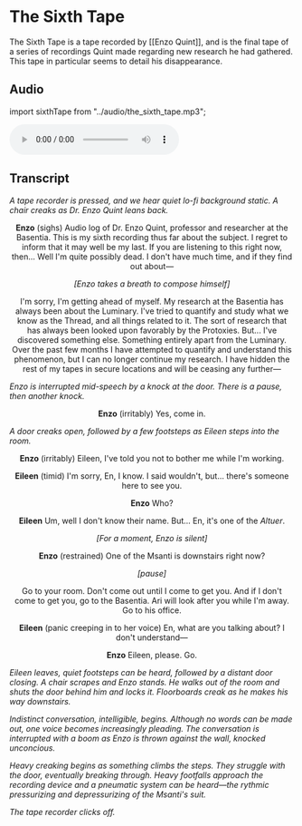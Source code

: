 # The Sixth Tape
The Sixth Tape is a tape recorded by [[Enzo Quint]], and is the final tape of a series of recordings Quint made regarding new research he had gathered. This tape in particular seems to detail his disappearance.

## Audio

import sixthTape from "../audio/the_sixth_tape.mp3";

<audio controls>
  <source src={sixthTape} type='audio/mpeg'/>
</audio>

## Transcript

*A tape recorder is pressed, and we hear quiet lo-fi background static. A chair creaks as Dr. Enzo Quint leans back.*

<div style="text-align:center;margin:auto;width:500px">

**Enzo**
 (sighs)
 Audio log of Dr. Enzo Quint, professor and researcher at the Basentia. This is my sixth recording thus far about the subject. I regret to inform that it may well be my last. If you are listening to this right now, then... Well I'm quite possibly dead. I don't have much time, and if they find out about—
 
 *[Enzo takes a breath to compose himself]* 

 I'm sorry, I'm getting ahead of myself.  My research at the Basentia has always been about the Luminary. I've tried to quantify and study what we know as the Thread, and all things related to it. The sort of research that has always been looked upon favorably by the Protoxies. But... I've discovered something else. Something entirely apart from the Luminary. Over the past few months I have attempted to quantify and understand this phenomenon, but I can no longer continue my research. I have hidden the rest of my tapes in secure locations and will be ceasing any further—

</div>

*Enzo is interrupted mid-speech by a knock at the door. There is a pause, then another knock.*

<div style="text-align:center;margin:auto;width:500px">

**Enzo**
(irritably)
Yes, come in.

</div>

*A door creaks open, followed by a few footsteps as Eileen steps into the room.*

<div style="text-align:center;margin:auto;width:500px">

**Enzo**
(irritably)
Eileen, I've told you not to bother me while I'm working. 

</div>

<div style="text-align:center;margin:auto;width:500px">

**Eileen**
(timid)
I'm sorry, En, I know. I said wouldn't, but... there's someone here to see you.


**Enzo**
Who?

**Eileen**
Um, well I don't know their name. But... En, it's one of the *Altuer*.

*[For a moment, Enzo is silent]*

**Enzo**
(restrained)
One of the Msanti is downstairs right now?

*[pause]*

Go to your room. Don't come out until I come to get you. And if I don't come to get you, go to the Basentia. Ari will look after you while I'm away. Go to his office.

**Eileen**
(panic creeping in to her voice)
En, what are you talking about? I don't understand—

**Enzo**
Eileen, please. Go.

</div>

*Eileen leaves, quiet footsteps can be heard, followed by a distant door closing. A chair scrapes and Enzo stands. He walks out of the room and shuts the door behind him and locks it. Floorboards creak as he makes his way downstairs.*

*Indistinct conversation, intelligible, begins. Although no words can be made out, one voice becomes increasingly pleading. The conversation is interrupted with a boom as Enzo is thrown against the wall, knocked unconcious.*

*Heavy creaking begins as something climbs the steps. They struggle with the door, eventually breaking through. Heavy footfalls approach the recording device and a pneumatic system can be heard—the rythmic pressurizing and depressurizing of the Msanti's suit.*

*The tape recorder clicks off.*


